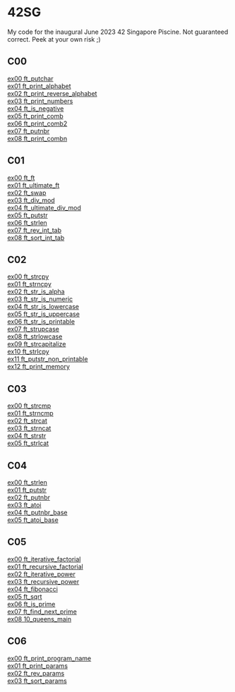 # 42SG
My code for the inaugural June 2023 42 Singapore Piscine.
Not guaranteed correct. Peek at your own risk ;)
## C00
[ex00 ft_putchar](C00/ex00)\
[ex01 ft_print_alphabet](C00/ex01)\
[ex02 ft_print_reverse_alphabet](C00/ex02)\
[ex03 ft_print_numbers](C00/ex03)\
[ex04 ft_is_negative](C00/ex04)\
[ex05 ft_print_comb](C00/ex05)\
[ex06 ft_print_comb2](C00/ex06)\
[ex07 ft_putnbr](C00/ex07)\
[ex08 ft_print_combn](C00/ex08)
## C01
[ex00 ft_ft](C01/ex00)\
[ex01 ft_ultimate_ft](C01/ex01)\
[ex02 ft_swap](C01/ex02)\
[ex03 ft_div_mod](C01/ex03)\
[ex04 ft_ultimate_div_mod](C01/ex04)\
[ex05 ft_putstr](C01/ex05)\
[ex06 ft_strlen](C01/ex06)\
[ex07 ft_rev_int_tab](C01/ex07)\
[ex08 ft_sort_int_tab](C01/ex08)
## C02
[ex00 ft_strcpy](C02/ex00)\
[ex01 ft_strncpy](C02/ex01)\
[ex02 ft_str_is_alpha](C02/ex02)\
[ex03 ft_str_is_numeric](C02/ex03)\
[ex04 ft_str_is_lowercase](C02/ex04)\
[ex05 ft_str_is_uppercase](C02/ex05)\
[ex06 ft_str_is_printable](C02/ex06)\
[ex07 ft_strupcase](C02/ex07)\
[ex08 ft_strlowcase](C02/ex08)\
[ex09 ft_strcapitalize](C02/ex09)\
[ex10 ft_strlcpy](C02/ex10)\
[ex11 ft_putstr_non_printable](C02/ex11)\
[ex12 ft_print_memory](C02/ex12)
## C03
[ex00 ft_strcmp](C03/ex00)\
[ex01 ft_strncmp](C03/ex01)\
[ex02 ft_strcat](C03/ex02)\
[ex03 ft_strncat](C03/ex03)\
[ex04 ft_strstr](C03/ex04)\
[ex05 ft_strlcat](C03/ex05)
## C04
[ex00 ft_strlen](C04/ex00)\
[ex01 ft_putstr](C04/ex01)\
[ex02 ft_putnbr](C04/ex02)\
[ex03 ft_atoi](C04/ex03)\
[ex04 ft_putnbr_base](C04/ex04)\
[ex05 ft_atoi_base](C04/ex05)
## C05
[ex00 ft_iterative_factorial](C05/ex00)\
[ex01 ft_recursive_factorial](C05/ex01)\
[ex02 ft_iterative_power](C05/ex02)\
[ex03 ft_recursive_power](C05/ex03)\
[ex04 ft_fibonacci](C05/ex04)\
[ex05 ft_sqrt](C05/ex05)\
[ex06 ft_is_prime](C05/ex06)\
[ex07 ft_find_next_prime](C05/ex07)\
[ex08 10_queens_main](C05/ex08)
## C06
[ex00 ft_print_program_name](C06/ex00)\
[ex01 ft_print_params](C06/ex01)\
[ex02 ft_rev_params](C06/ex02)\
[ex03 ft_sort_params](C06/ex03)

